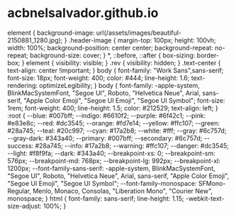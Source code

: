 # acbnelsalvador.github.io
element {
    background-image: url(/assets/images/beautiful-2150881_1280.jpg);
}
.header-image {
    margin-top: 100px;
    height: 100vh;
    width: 100%;
    background-position: center center;
    background-repeat: no-repeat;
    background-size: cover;
}
*, ::before, ::after {
    box-sizing: border-box;
}
element {
    visibility: visible;
}
.rev {
    visibility: hidden;
}
.text-center {
    text-align: center !important;
}
body {
    font-family: "Work Sans",sans-serif;
    font-size: 18px;
    font-weight: 400;
    color: #444;
    line-height: 1.6;
    text-rendering: optimizeLegibility;
}
body {
    font-family: -apple-system, BlinkMacSystemFont, "Segoe UI", Roboto, "Helvetica Neue", Arial, sans-serif, "Apple Color Emoji", "Segoe UI Emoji", "Segoe UI Symbol";
    font-size: 1rem;
    font-weight: 400;
    line-height: 1.5;
    color: #212529;
    text-align: left;
}
:root {
    --blue: #007bff;
    --indigo: #6610f2;
    --purple: #6f42c1;
    --pink: #e83e8c;
    --red: #dc3545;
    --orange: #fd7e14;
    --yellow: #ffc107;
    --green: #28a745;
    --teal: #20c997;
    --cyan: #17a2b8;
    --white: #fff;
    --gray: #6c757d;
    --gray-dark: #343a40;
    --primary: #007bff;
    --secondary: #6c757d;
    --success: #28a745;
    --info: #17a2b8;
    --warning: #ffc107;
    --danger: #dc3545;
    --light: #f8f9fa;
    --dark: #343a40;
    --breakpoint-xs: 0;
    --breakpoint-sm: 576px;
    --breakpoint-md: 768px;
    --breakpoint-lg: 992px;
    --breakpoint-xl: 1200px;
    --font-family-sans-serif: -apple-system, BlinkMacSystemFont, "Segoe UI", Roboto, "Helvetica Neue", Arial, sans-serif, "Apple Color Emoji", "Segoe UI Emoji", "Segoe UI Symbol";
    --font-family-monospace: SFMono-Regular, Menlo, Monaco, Consolas, "Liberation Mono", "Courier New", monospace;
}
html {
    font-family: sans-serif;
    line-height: 1.15;
    -webkit-text-size-adjust: 100%;
}
